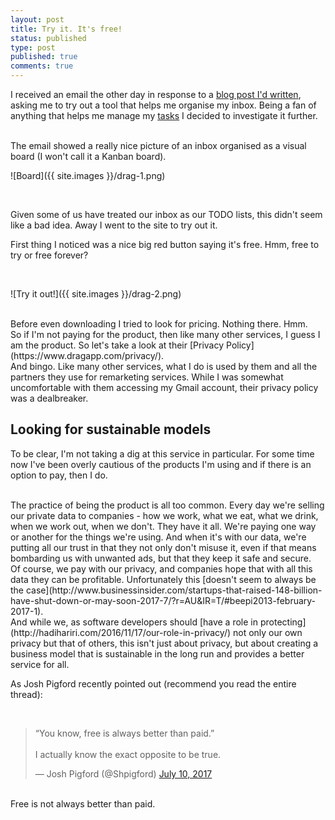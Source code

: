 ```yaml
---
layout: post
title: Try it. It's free! 
status: published
type: post
published: true
comments: true
---
```


I received an email the other day in response to a [blog post I'd written](https://blog.jetbrains.com/dotnet/2011/01/25/using-a-todo-list-more-effectively/), asking me to try out a tool that helps me organise my inbox. Being a fan of anything that
helps me manage my [tasks](http://hadihariri.com/2015/10/19/organizing-my-week-with-checkvist/) I decided to investigate it further.

<br/>
The email showed a really nice picture of an inbox organised as a visual board (I won't call it a Kanban board).
 
<br/>

![Board]({{ site.images }}/drag-1.png)

<br/>


Given some of us have treated our inbox as our TODO lists, this didn't seem like a bad idea. Away I went to the site to try out it. 



First thing I noticed was a nice big red button saying it's free. Hmm, free to try or free forever?
 
<br/>

![Try it out!]({{ site.images }}/drag-2.png)


<br/>
Before even downloading I tried to look for pricing. Nothing there. Hmm. 
<br/>
So if I'm not paying for the product, then like many other services, I guess I am the product. So let's take a look at their [Privacy Policy](https://www.dragapp.com/privacy/).

<br/>
And bingo. Like many other services, what I do is used by them and all the partners they use for remarketing services. While I was somewhat uncomfortable with them accessing my Gmail account, their privacy policy was a dealbreaker.


## Looking for sustainable models

To be clear, I'm not taking a dig at this service in particular. For some time now I've been overly cautious of the products I'm using and if there is an option to pay, then I do.
 
<br/> 
The practice of being the product is all too common. Every day we're selling our private data to companies - how we work, what we eat, what we drink, when we work out, when we don't. They have it all. 
 We're paying one way or another for the things we're using. And when it's with our data, we're putting all our trust in that they not only don't misuse it, even if that means bombarding us with unwanted ads, but that they keep it safe and secure.
 
<br/>
Of course, we pay with our privacy, and companies hope that with all this data they can be profitable. Unfortunately this [doesn't seem to always be the case](http://www.businessinsider.com/startups-that-raised-148-billion-have-shut-down-or-may-soon-2017-7/?r=AU&IR=T/#beepi2013-february-2017-1).

<br/>
And while we, as software developers should [have a role in protecting](http://hadihariri.com/2016/11/17/our-role-in-privacy/) not only our own privacy but that of others, this isn't just about privacy, but about creating 
a business model that is sustainable in the long run and provides a better service for all. 
 

<br/>

As Josh Pigford recently pointed out (recommend you read the entire thread):

<br/>

<blockquote class="twitter-tweet" data-lang="en"><p lang="en" dir="ltr">“You know, free is always better than paid.”<br><br>I actually know the exact opposite to be true.</p>&mdash; Josh Pigford (@Shpigford) <a href="https://twitter.com/Shpigford/status/884415581520359425">July 10, 2017</a></blockquote>
<script async src="//platform.twitter.com/widgets.js" charset="utf-8"></script>


<br/>
Free is not always better than paid. 
